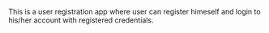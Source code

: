 This is a user registration app where user can register himeself and login to his/her account with registered credentials. 
